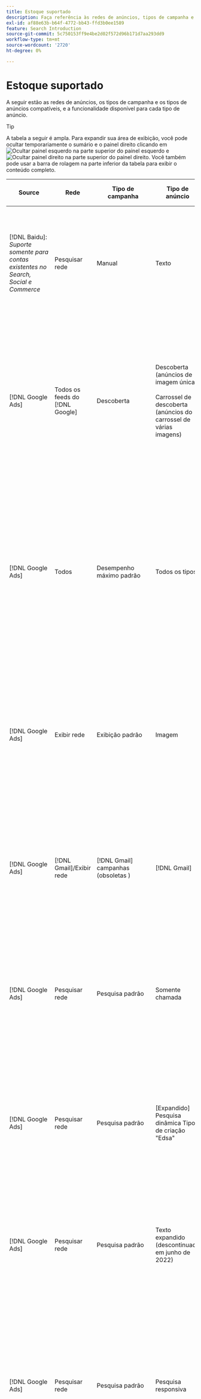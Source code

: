 ```yaml
---
title: Estoque suportado
description: Faça referência às redes de anúncios, tipos de campanha e tipos de anúncios compatíveis.
exl-id: af88e63b-b64f-4772-bb43-ffd3b0ee1589
feature: Search Introduction
source-git-commit: 5c750153ff9e4be2d02f572d96b171d7aa293dd9
workflow-type: tm+mt
source-wordcount: '2720'
ht-degree: 0%

---
```


# Estoque suportado

A seguir estão as redes de anúncios, os tipos de campanha e os tipos de anúncios compatíveis, e a funcionalidade disponível para cada tipo de anúncio.

>[!TIP]
>
>A tabela a seguir é ampla. Para expandir sua área de exibição, você pode ocultar temporariamente o sumário e o painel direito clicando em ![Ocultar painel esquerdo](/help/dsp/assets/hide-left-pane.png "Ocultar painel esquerdo") na parte superior do painel esquerdo e ![Ocultar painel direito](/help/dsp/assets/hide-right-pane.png "Ocultar painel direito") na parte superior do painel direito. Você também pode usar a barra de rolagem na parte inferior da tabela para exibir o conteúdo completo.

| Source | Rede | Tipo de campanha | Tipo de anúncio | Sincronizar e exibir | Criar/Editar | Faixa[^1] | Otimizar | Relatório[^2] | Suporte do Adobe Analytics[^3] |
|----|----|----|----|----|----|----|----|----|----|
| [!DNL Baidu]: *Suporte somente para contas existentes no Search, Social e Commerce* | Pesquisar rede | Manual | Texto | Automático via API | Usando [exibições de gerenciamento de campanha](/help/search-social-commerce/campaign-management/campaigns/campaign-management-options.md) e [bulksheets](/help/search-social-commerce/campaign-management/bulksheets/bulksheet-about.md) | Sim | Campanhas somente com estratégia de oferta CPC manual | Dados no nível do anúncio | Dados do Analytics para Pesquisa, Social e Commerce<br><br>Dados no nível do anúncio de Pesquisa, Social e Commerce para Analytics |
| [!DNL Google Ads] | Todos os feeds do [!DNL Google] | Descoberta | Descoberta (anúncios de imagem única)<br><br>Carrossel de descoberta (anúncios do carrossel de várias imagens) | Automático via API | — | Sim | Somente em portfólios híbridos<br><br>Lances e metas de estratégia de oferta são definidos no nível da campanha, juntamente com orçamentos de campanha, conforme aplicável ao tipo de otimização. | Dados no nível do anúncio | Dados no nível do anúncio para Pesquisa, Social e Commerce [usando o código de rastreamento de ID do AMO atualizado](/help/integrations/analytics/ids.md#amo-id-formats)[^4]<br><br>Dados no nível do anúncio de Pesquisa, Social e Commerce para o Analytics |
| [!DNL Google Ads] | Todos | Desempenho máximo padrão | Todos os tipos | Automático via API | Criar/editar campanha e carregar ativos de anúncio nas configurações da campanha em [!UICONTROL Campaigns] > [!UICONTROL Campaigns]<br><br>Somente as configurações necessárias estão disponíveis. Para configurações opcionais e grupos de listagem, faça logon no editor do [!DNL [!DNL Google Ads] Ads]. | Sim | Somente em portfólios híbridos<br><br>As metas da estratégia de oferta são definidas no nível da campanha, juntamente com os orçamentos da campanha. | Dados no nível de campanha<br><br>Os dados para grupos de listagem não estão disponíveis e a rede de anúncios não fornece dados no nível de anúncios. | Dados do Analytics para Pesquisa, Social e Commerce<br><br>Dados de nível de campanha de Pesquisa, Social e Commerce para o Analytics. Requer o [código de rastreamento de ID do AMO](/help/integrations/analytics/ids.md#amo-id-formats) atualizado. |
| [!DNL Google Ads] | Exibir rede | Exibição padrão | Imagem | Automático via API | Editar apenas URL e status usando [bulksheets](/help/search-social-commerce/campaign-management/bulksheets/bulksheet-about.md) | Sim, ao adicionar manualmente tags de rastreamento de cliques a modelos de rastreamento na rede de publicidade | — | Dados no nível do anúncio, mas nenhum dado de view-through | Dados do Analytics para Pesquisa, Social e Commerce<br><br>Dados de nível de anúncio da Pesquisa, Social e Commerce para o Analytics, mas nenhum dado de view-through |
| [!DNL Google Ads] | [!DNL Gmail]/Exibir rede | [!DNL Gmail] campanhas (obsoletas ) | [!DNL Gmail] | — | — | — | — | Somente dados herdados a nível de campanha | Dados herdados do Analytics para Search, Social e Commerce<br><br>Dados herdados no nível de campanha, desde Search, Social e Commerce até Analytics |
| [!DNL Google Ads] | Pesquisar rede | Pesquisa padrão | Somente chamada | Automático via API | Usando [exibições de gerenciamento de campanha](/help/search-social-commerce/campaign-management/campaigns/campaign-management-options.md) | Sim, usando o sufixo da página de aterrissagem no nível da conta e o modelo de rastreamento ou adicionando-os manualmente no nível de anúncio no [!DNL [!DNL Google Ads] Ads] Manager | — | Impressões no nível do grupo de anúncios e cliques somente na rede de anúncios; sem receita | — |
| [!DNL Google Ads] | Pesquisar rede | Pesquisa padrão | \[Expandido\] Pesquisa dinâmica Tipo de criação &quot;Edsa&quot; | Automático via API | Usando [exibições de gerenciamento de campanha](/help/search-social-commerce/campaign-management/campaigns/campaign-management-options.md) e [bulksheets](/help/search-social-commerce/campaign-management/bulksheets/bulksheet-about.md) | Sim | Sim<br><br>Para grupos de anúncios quando a campanha especifica um domínio de site; caso contrário, para destinos de pesquisa dinâmica. | Dados a nível de campanha e grupo de anúncios<br><br>A rede de anúncios não fornece dados a nível de anúncios. | Dados do Analytics para Pesquisa, Social e Commerce<br><br>Dados de nível de campanha e grupo de anúncios da Pesquisa, Social e Commerce para o Analytics |
| [!DNL Google Ads] | Pesquisar rede | Pesquisa padrão | Texto expandido (descontinuado em junho de 2022) | Automático via API | Exclusão somente usando [exibições de gerenciamento de campanha](/help/search-social-commerce/campaign-management/campaigns/campaign-management-options.md), [bulksheets](/help/search-social-commerce/campaign-management/bulksheets/bulksheet-about.md) e [feeds de gerenciamento de inventário](/help/search-social-commerce/campaign-management/inventory-feeds/inventory-feeds-about.md) | Sim | — | Dados no nível do anúncio | Dados do Analytics para Pesquisa, Social e Commerce<br><br>Dados no nível do anúncio de Pesquisa, Social e Commerce para Analytics |
| [!DNL Google Ads] | Pesquisar rede | Pesquisa padrão | Pesquisa responsiva | Automático via API | Usando [exibições de gerenciamento de campanha](/help/search-social-commerce/campaign-management/campaigns/campaign-management-options.md), [bulksheets](/help/search-social-commerce/campaign-management/bulksheets/bulksheet-about.md) e [feeds de gerenciamento de estoque](/help/search-social-commerce/campaign-management/inventory-feeds/inventory-feeds-about.md) | Sim | Sim | Dados no nível de anúncio para todos os elementos de anúncio disponíveis<br><br><b>Observação:</b> O [!DNL [!DNL Google Ads] Ads] não fornece dados fora de seus editores nativos sobre as combinações de texto que foram exibidas como anúncios. Para obter mais informações sobre relatórios para cada combinação de texto, consulte a [[!DNL [!DNL Google Ads] Documentação de anúncios](https://support.google.com/google-ads/answer/7684791). | Dados do Analytics para Pesquisa, Social e Commerce<br><br>Dados no nível do anúncio de Pesquisa, Social e Commerce para Analytics |
| [!DNL Google Ads] | Pesquisar rede | Pesquisa padrão (desaprovado) | Texto | Automático via API | Alterações de status em anúncios existentes usando apenas [bulksheets](/help/search-social-commerce/campaign-management/bulksheets/bulksheet-about.md) | Sim | Sim | Dados no nível do anúncio | Dados do Analytics para Pesquisa, Social e Commerce<br><br>Dados no nível do anúncio de Pesquisa, Social e Commerce para Analytics |
| [!DNL Google Ads] | Pesquisar rede | Pesquisa padrão | <i>Extensão do anúncio:</i><br><br>Sitelink (nível de conta, campanha e grupo de anúncios) | Automático via API | Usando [exibições de gerenciamento de campanha](/help/search-social-commerce/campaign-management/campaigns/campaign-management-options.md) e [bulksheets](/help/search-social-commerce/campaign-management/bulksheets/bulksheet-about.md) | —<br><br>Os sitelinks têm um campo &quot;Modelo de rastreamento&quot;, mas os mapas de Pesquisa, Social e Commerce clicam e as conversões resultantes para a palavra-chave associada, não para o sitelink individual. | — O Search, Social e Commerce não otimiza para o sitelink. Em vez disso, ele otimiza para a palavra-chave associada ao anúncio no qual o sitelink está incluído. | —<br><br>Os dados para a palavra-chave associada estão disponíveis. No [!DNL Google Ads], você pode ver os dados de desempenho no nível do sitelink na guia [!DNL Campaigns] > na guia [!DNL Ad Extensions].<br><br>Para ver quais conversões individuais resultaram de um clique em um sitelink, gere um [Relatório de Transações](/help/search-social-commerce/reports/management/basic-advanced/transaction-report.md). O valor da coluna [!UICONTROL Link Type] para um sitelink é <code>sl:&lt;texto do Sitelink></code>, como sl:Consulte Ofertas atuais. | Dados para a palavra-chave associada somente de Pesquisa, Social e Commerce para o Analytics |
| [!DNL Google Ads] | Pesquisar rede | Pesquisa padrão | <i>Outras extensões de anúncio:</i><br><br>Extensão do texto explicativo<br><br>Extensão do local<br><br>Extensão do telefone | Automático via API | Gerencie chamadas e extensões de telefone usando [exibições de gerenciamento de campanha](/help/search-social-commerce/campaign-management/campaigns/campaign-management-options.md).<br><br>Extensões de localização não estão disponíveis; suas associações de extensão de localização existentes estão sincronizadas, mas só podem ser excluídas. | —<br><br>Os sitelinks têm um campo &quot;Modelo de rastreamento&quot;, mas os mapas de Pesquisa, Social e Commerce clicam e as conversões resultantes para a palavra-chave associada, não para o sitelink individual.<br><br>Os outros tipos de extensões de anúncios não têm URL para rastrear, e o Search, Social e Commerce não pode mapear dados de conversão para eles. | — | —<br><br>[!DNL Google Ads] mapeia os cliques em uma extensão de anúncio para a palavra-chave associada ao anúncio no qual a extensão está incluída.<br><br>Dados de clique ou custo no nível da extensão não estão disponíveis em Pesquisa, Social e Commerce. No [!DNL Google Ads], você pode ver os dados de custo e clique no nível da extensão na guia [!DNL Campaigns] > na guia [!DNL Ad Extensions].<br><br>Para ver quais conversões individuais resultaram de um clique em um Sitelink, gere um [Relatório de Transações](/help/search-social-commerce/reports/management/basic-advanced/transaction-report.md). A coluna [!UICONTROL Link Type] para um sitelink é <code>sl:&lt;texto do Sitelink></code>, como sl:Consulte Ofertas atuais. | Dados para a palavra-chave associada somente de Pesquisa, Social e Commerce para o Analytics |
| [!DNL Google Ads] | Rede de compras | Compras padrão | Compras de produtos (tipo de criação &quot;Produto&quot;) | Automático via API | A cópia de anúncio é gerada automaticamente para grupos de produtos no grupo de anúncios. Edite somente o status do anúncio usando as [bulksheets](/help/search-social-commerce/campaign-management/bulksheets/bulksheet-about.md) e os [feeds de gerenciamento de estoque](/help/search-social-commerce/campaign-management/inventory-feeds/inventory-feeds-about.md)<br><br>Você pode criar campanhas pai, grupos de anúncios e grupos de produtos e editar somente o status, usando as [exibições de gerenciamento de campanha](/help/search-social-commerce/campaign-management/campaigns/campaign-management-options.md), [bulksheets](/help/search-social-commerce/campaign-management/bulksheets/bulksheet-about.md) e [feeds de gerenciamento de estoque](/help/search-social-commerce/campaign-management/inventory-feeds/inventory-feeds-about.md). | Sim, ao adicionar manualmente tags de rastreamento de cliques a modelos de rastreamento na rede de publicidade | Sim | Dados de nível de campanha, grupo de anúncios e grupo de produtos [!DNL Google Ads] não fornecem dados de desempenho de nível de anúncio para campanhas de compras. | Dados do Analytics para Pesquisa, Social e Commerce<br><br>Dados de nível de campanha, grupo de anúncios e grupo de produtos, desde Pesquisa, Social e Commerce até o Analytics |
| [!DNL Google Ads] | [!DNL YouTube] | Vídeo | Vídeo | Requer [aceitação](/help/search-social-commerce/tools/sync-inventory.md); via API<br><br>Somente detalhes de anúncios básicos, sem miniaturas | — | Sim, ao adicionar manualmente tags de rastreamento de cliques a modelos de rastreamento na rede de publicidade | Campanhas com a estratégia de oferta [!UICONTROL Maximize Conversions] somente em portfólios híbridos<br><br>O portfólio híbrido deve incluir apenas [!DNL YouTube] campanhas. | Dados a nível de campanha e grupo de anúncios<br><br>A rede de anúncios não fornece dados a nível de anúncios. | Dados do Analytics para Pesquisa, Social e Commerce<br><br>Dados de nível de campanha e grupo de anúncios da Pesquisa, Social e Commerce para o Analytics |
| [!DNL Microsoft Advertising] | Todos | Desempenho máximo padrão | Todos os tipos | Automático via API | Criar/editar campanhas em [!UICONTROL Campaigns] > [!UICONTROL Campaigns]. | Sim | Somente em portfólios híbridos<br><br>As metas da estratégia de oferta são definidas no nível da campanha, juntamente com os orçamentos da campanha. | Dados no nível de campanha<br><br>A rede de anúncios não fornece dados no nível de anúncios. | — |
| [!DNL Microsoft Advertising] | Rede de público-alvo | Tipos de Campanha de Público:<br><br>&quot;[!UICONTROL Audience (image)]&quot; e &quot;[!UICONTROL Audience] (feed)&quot;) | Responsivo<br><br>Inclui anúncios baseados em imagem e anúncios baseados em feed de produto somente para a rede de público-alvo | Automático via API | Usando [exibições de gerenciamento de campanha](/help/search-social-commerce/campaign-management/campaigns/campaign-management-options.md) e [bulksheets](/help/search-social-commerce/campaign-management/bulksheets/bulksheet-about.md) | Sim | Campanhas CPC aprimoradas (eCPC); campanhas com a estratégia de oferta [!UICONTROL Maximize Conversions] em portfólios híbridos | Dados no nível do anúncio | Dados do Analytics para Pesquisa, Social e Commerce<br><br>Dados no nível do anúncio de Pesquisa, Social e Commerce para Analytics |
| [!DNL Microsoft Advertising] | Rede de público-alvo | [!UICONTROL Audience Video] | Responsivo | Automático via API | Você pode criar campanhas principais e grupos de publicidade usando [exibições de gerenciamento de campanha](/help/search-social-commerce/campaign-management/campaigns/campaign-management-options.md). | Sim | Sim para campanhas CPC (eCPC) aprimoradas<br><br>Não disponível para campanhas CPM | Dados no nível do anúncio | Dados do Analytics para Pesquisa, Social e Commerce<br><br>Dados no nível do anúncio de Pesquisa, Social e Commerce para Analytics |
| [!DNL Microsoft Advertising] | Rede de público-alvo | [!UICONTROL Audience CTV Video] | Responsivo | Automático via API | Você pode criar campanhas principais e grupos de publicidade usando [exibições de gerenciamento de campanha](/help/search-social-commerce/campaign-management/campaigns/campaign-management-options.md). | Sim | Sim para campanhas CPC (eCPC) aprimoradas<br><br>Não disponível para campanhas CPM | Dados no nível do anúncio | Dados do Analytics para Pesquisa, Social e Commerce<br><br>Dados no nível do anúncio de Pesquisa, Social e Commerce para Analytics |
| [!DNL Microsoft Advertising] | Rede de público-alvo | Pesquisar | Anúncios de texto expandidos com &quot;[!DNL Prefer Audience Ad Format]&quot; selecionados | Automático via API | Usando [exibições de gerenciamento de campanha](/help/search-social-commerce/campaign-management/campaigns/campaign-management-options.md)<br><br>Não há suporte para extensões de anúncio de imagem | Sim | Sim | Dados no nível do anúncio | Dados do Analytics para Pesquisa, Social e Commerce<br><br>Dados no nível do anúncio de Pesquisa, Social e Commerce para Analytics |
| [!DNL Microsoft Advertising] | Público e redes de pesquisa | Campanhas de compras para marcas:<br><br>Compras de marcas: usa a estratégia de oferta [!UICONTROL Manual CPC]<br><br>Promoções da marca: usa a estratégia de oferta [!UICONTROL Cost per Sale] | Produto | Automático via API | Você pode criar a campanha pai, o grupo de publicidade e os grupos de produtos usando as [exibições de gerenciamento de campanha](/help/search-social-commerce/campaign-management/campaigns/campaign-management-options.md). | Sim | Não | Dados a nível do grupo de produtos | Dados do Analytics para Pesquisa, Social e Commerce<br><br>Dados de nível de grupo de produtos de Pesquisa, Social e Commerce para Analytics |
| [!DNL Microsoft Advertising] | [!DNL Microsoft Store] | Anúncio da loja | Produto | Automático via API | Você pode criar a campanha pai, o grupo de publicidade e os grupos de produtos usando as [exibições de gerenciamento de campanha](/help/search-social-commerce/campaign-management/campaigns/campaign-management-options.md). | Sim | Sim para [!UICONTROL Manual CPC] campanhas. <br><br>Não disponível para campanhas [!UICONTROL Manual CPA]. | Dados a nível do grupo de produtos | Dados do Analytics para Pesquisa, Social e Commerce<br><br>Dados de nível de grupo de produtos de Pesquisa, Social e Commerce para Analytics |
| [!DNL Microsoft Advertising] | Pesquisar rede | Pesquisar | \[Expandido\] Pesquisa dinâmica | Automático via API | Usando [exibições de gerenciamento de campanha](/help/search-social-commerce/campaign-management/campaigns/campaign-management-options.md) e [bulksheets](/help/search-social-commerce/campaign-management/bulksheets/bulksheet-about.md) | Sim | Sim | Dados no nível do anúncio | Dados do Analytics para Pesquisa, Social e Commerce<br><br>Dados no nível do anúncio de Pesquisa, Social e Commerce para Analytics |
| [!DNL Microsoft Advertising] | Pesquisar rede | Pesquisar | Texto expandido (descontinuado em fevereiro de 2023) | Automático via API | Edite o status somente para anúncios existentes usando [exibições de gerenciamento de campanha](/help/search-social-commerce/campaign-management/campaigns/campaign-management-options.md), [bulksheets](/help/search-social-commerce/campaign-management/bulksheets/bulksheet-about.md) e [feeds de gerenciamento de inventário](/help/search-social-commerce/campaign-management/inventory-feeds/inventory-feeds-about.md) | Sim | Sim | Dados no nível do anúncio | Dados do Analytics para Pesquisa, Social e Commerce<br><br>Dados no nível do anúncio de Pesquisa, Social e Commerce para Analytics |
| [!DNL Microsoft Advertising] | Pesquisar rede | Pesquisar | Multimídia | Automático via API | Usando [exibições de gerenciamento de campanha](/help/search-social-commerce/campaign-management/campaigns/campaign-management-options.md). Suporte à edição também para status e URLs apenas em [bulksheets](/help/search-social-commerce/campaign-management/bulksheets/bulksheet-about.md) | Sim | Sim | Dados no nível do anúncio | Dados do Analytics para Pesquisa, Social e Commerce<br><br>Dados no nível do anúncio de Pesquisa, Social e Commerce para Analytics |
| [!DNL Microsoft Advertising] | Pesquisar rede | Pesquisar | Pesquisa responsiva | Automático via API | Usando [exibições de gerenciamento de campanha](/help/search-social-commerce/campaign-management/campaigns/campaign-management-options.md), [bulksheets](/help/search-social-commerce/campaign-management/bulksheets/bulksheet-about.md) e [feeds de gerenciamento de estoque](/help/search-social-commerce/campaign-management/inventory-feeds/inventory-feeds-about.md) | Sim | Sim | Dados no nível do anúncio | Dados do Analytics para Pesquisa, Social e Commerce<br><br>Dados no nível do anúncio de Pesquisa, Social e Commerce para Analytics |
| [!DNL Microsoft Advertising] | Pesquisar rede | Pesquisar | Texto padrão (obsoleto em 2017) | Automático via API | Editar somente usando [exibições de gerenciamento de campanha](/help/search-social-commerce/campaign-management/campaigns/campaign-management-options.md) e [bulksheets](/help/search-social-commerce/campaign-management/bulksheets/bulksheet-about.md) | Sim | Sim | Dados no nível do anúncio | Dados do Analytics para Pesquisa, Social e Commerce<br><br>Dados no nível do anúncio de Pesquisa, Social e Commerce para Analytics |
| [!DNL Microsoft Advertising] | Pesquisar rede | Pesquisa padrão | <i>Extensão do anúncio:</i><br><br>Sitelink (nível de campanha) | Automático via API | Usando [exibições de gerenciamento de campanha](/help/search-social-commerce/campaign-management/campaigns/campaign-management-options.md) e [bulksheets](/help/search-social-commerce/campaign-management/bulksheets/bulksheet-about.md) | —<br><br>Os sitelinks de nível de campanha têm um campo &quot;[!UICONTROL Tracking Template]&quot;, mas os mapas de Pesquisa, Social e Commerce clicam e as conversões resultantes para a palavra-chave associada, não para o sitelink individual. | —<br><br>O Search, Social e Commerce não otimiza para o sitelink. Em vez disso, ele otimiza para a palavra-chave associada ao anúncio no qual o sitelink está incluído. | —<br><br>Os dados para a palavra-chave associada estão disponíveis. Para dados de desempenho no nível do sitelink, use o editor de anúncios [!DNL Microsoft Advertising].<br><br>Para ver quais conversões individuais resultaram de um clique em um sitelink, gere um [Relatório de Transações](/help/search-social-commerce/reports/management/basic-advanced/transaction-report.md)Relatório. A coluna [!UICONTROL Link Type] para um sitelink é <code>sl:&lt;texto do Sitelink></code>, como sl:Consulte Ofertas atuais. | Dados para a palavra-chave associada somente de Pesquisa, Social e Commerce para o Analytics |
| [!DNL Microsoft Advertising] | Rede de compras | Compras padrão | Produto | Automático via API | As linhas de promoção que usam somente [exibições de gerenciamento de campanha](/help/search-social-commerce/campaign-management/campaigns/campaign-management-options.md) e [bulksheets](/help/search-social-commerce/campaign-management/bulksheets/bulksheet-about.md); anúncios são gerados automaticamente. Você pode criar a campanha pai, o grupo de anúncios e os grupos de produtos usando as [exibições de gerenciamento de campanha](/help/search-social-commerce/campaign-management/campaigns/campaign-management-options.md), as [bulksheets](/help/search-social-commerce/campaign-management/bulksheets/bulksheet-about.md) e os [feeds de gerenciamento de estoque](/help/search-social-commerce/campaign-management/inventory-feeds/inventory-feeds-about.md). | Sim, ao adicionar manualmente tags de rastreamento de cliques a modelos de rastreamento na rede de publicidade | Sim | Dados no nível do anúncio<br><br>Para ver quais conversões individuais resultaram de um clique em um anúncio de compras, gere um [Relatório de Transações](/help/search-social-commerce/reports/management/basic-advanced/transaction-report.md); a coluna [!UICONTROL Link Type] para uma lista de produtos é `pla:&lt;product ID&gt;`, como pla:8525822. | Dados do Analytics para Pesquisa, Social e Commerce<br><br>Dados no nível do anúncio de Pesquisa, Social e Commerce para Analytics |
| [!DNL Microsoft Advertising] | Compras: compras inteligentes | Compras inteligentes (recurso do Beta no Search, Social e Commerce) | Produto | Automático via API por padrão, mas pode ser [recusado](/help/search-social-commerce/tools/sync-inventory.md) | — | Sim, ao adicionar manualmente tags de rastreamento de cliques a modelos de rastreamento na rede de publicidade | Pesquisar campanhas com as estratégias de oferta [!UICONTROL Maximize Conversion Value] e [!UICONTROL tROAS] somente em portfólios híbridos<br><br>O objetivo deve incluir apenas métricas [!DNL Adobe] e você deve habilitar o carregamento dos objetivos de Pesquisa, Social e Commerce para [!DNL Microsoft Advertising]. | Dados no nível do anúncio<br><br>Para ver quais conversões individuais resultaram de um clique em um anúncio de compras, gere um [Relatório de Transações](/help/search-social-commerce/reports/management/basic-advanced/transaction-report.md); a coluna [!UICONTROL Link Type] para uma lista de produtos é `pla:&lt;product ID&gt;`, como pla:8525822. | Dados do Analytics para Pesquisa, Social e Commerce<br><br>Dados no nível do anúncio de Pesquisa, Social e Commerce para Analytics |
| [!DNL Naver] | Pesquisar rede | Site | Texto | —<br><br>Sem sincronização, mas você pode replicar manualmente a estrutura da conta e carregar métricas de tráfego diárias para atribuição de relatórios e conversões<br><br>Consulte &quot;[Implementar [!DNL Naver] contas somente de rastreamento](/help/search-social-commerce/campaign-management/naver-tracking-only-account-implement.md).&quot; | —<br><br>Você pode replicar/editar manualmente a estrutura de conta usando [modelos de bulksheet](/help/search-social-commerce/campaign-management/bulksheets/bulksheet-about.md). | Sim, ao adicionar tags de rastreamento de cliques às configurações de palavra-chave na rede de publicidade | —<br><br>Sem lances | Dados no nível do anúncio | Dados do Analytics para Pesquisa, Social e Commerce, mas não vice-versa |
| [!DNL Pinterest] (Suporte à sincronização encerrado em 2022) | Pesquisar rede | Campanhas de tráfego com posicionamentos de pesquisa somente e grupos de anúncios com direcionamento por palavra-chave | Pino promovido | —<br><br>As informações da conta herdada até 21 de julho de 2022 estão disponíveis como somente leitura. | — | — | — | Impressões e cliques herdados no nível do anúncio do Pinterest somente, mas sem receita, que foi sincronizado até 21 de julho de 2022. | Dados do Analytics para Pesquisa, Social e Commerce, mas não vice-versa |
| [!DNL Yahoo! Display Network] | Exibir rede | Exibir | Banner, imagem responsiva | Automático via API, mas somente leitura | — | Sim, ao adicionar manualmente tags de rastreamento de cliques a modelos de rastreamento na rede de publicidade | Campanhas somente com [!UICONTROL Manual CPC] estratégia de oferta<br><br>A mesma oferta é aplicada a todos os anúncios em um grupo de publicidade. | Dados no nível do anúncio | Dados do Analytics para Pesquisa, Social e Commerce<br><br>Dados no nível do anúncio de Pesquisa, Social e Commerce para Analytics |
| [!DNL Yahoo! Display Network] | Pesquisar rede | Pesquisar | Texto (longo e curto) | Automático via API | — | Sim, ao adicionar manualmente tags de rastreamento de cliques a modelos de rastreamento na rede de publicidade | Campanhas somente com estratégia de oferta CPC manual<br><br>A mesma oferta é aplicada a todos os anúncios em um grupo de anúncios. | Dados no nível do anúncio | Dados do Analytics para Pesquisa, Social e Commerce<br><br>Dados no nível do anúncio de Pesquisa, Social e Commerce para Analytics |
| [!DNL Yahoo! Japan Ads] | Pesquisar rede | Pesquisa patrocinada | Texto estendido<br><br>(somente anúncios herdados; descontinuado em setembro de 2022 no lugar de pesquisa responsiva) | Automático via API | Excluir somente usando [exibições de gerenciamento de campanha](/help/search-social-commerce/campaign-management/campaigns/campaign-management-options.md), [bulksheets](/help/search-social-commerce/campaign-management/bulksheets/bulksheet-about.md) e [feeds de gerenciamento de inventário](/help/search-social-commerce/campaign-management/inventory-feeds/inventory-feeds-about.md) | Sim | Campanhas somente com estratégia de oferta [!UICONTROL Manual CPC] | Dados no nível do anúncio | Dados do Analytics para Pesquisa, Social e Commerce<br><br>Dados no nível do anúncio de Pesquisa, Social e Commerce para Analytics |
| [!DNL Yahoo! Japan Ads] | Pesquisar rede | Pesquisa patrocinada | Pesquisa responsiva | Automático via API | — | Sim, ao adicionar manualmente tags de rastreamento de cliques na rede de publicidade | Campanhas somente com estratégia de oferta [!UICONTROL Manual CPC] | Dados no nível do anúncio | Dados do Analytics para Pesquisa, Social e Commerce<br><br>Dados no nível do anúncio de Pesquisa, Social e Commerce para Analytics |
| [!DNL Yahoo! Japan Ads] | Pesquisar rede | Pesquisa patrocinada | Anúncios de texto padrão (descontinuado em 2017) | Automático via API | Excluir apenas usando [bulksheets](/help/search-social-commerce/campaign-management/bulksheets/bulksheet-about.md) | Sim | Campanhas somente com estratégia de oferta [!UICONTROL Manual CPC] | Dados no nível do anúncio | Dados do Analytics para Pesquisa, Social e Commerce<br><br>Dados no nível do anúncio de Pesquisa, Social e Commerce para Analytics |
| [!DNL Yahoo Native] (Suporte à sincronização encerrado em 2022) | Rede nativa | Nativo | Texto | —<br><br>As informações da conta herdada até 10 de março de 2022 estão disponíveis como somente leitura. | — | — | — | —<br><br>Dados herdados a nível de anúncio que foram sincronizados até 10 de março de 2022. | Dados do Analytics para Pesquisa, Social e Commerce, mas não vice-versa |
| [!DNL Yandex] | Pesquisar rede | Pesquisar | Texto | Automático via API | Usando [exibições de gerenciamento de campanha](/help/search-social-commerce/campaign-management/campaigns/campaign-management-options.md), [bulksheets](/help/search-social-commerce/campaign-management/bulksheets/bulksheet-about.md) e [feeds de gerenciamento de estoque](/help/search-social-commerce/campaign-management/inventory-feeds/inventory-feeds-about.md) | Sim | Campanhas somente com estratégia de oferta CPC | Dados no nível do anúncio | Dados do Analytics para Pesquisa, Social e Commerce<br><br>Dados no nível do anúncio de Pesquisa, Social e Commerce para Analytics |
| [!DNL Yandex] | Exibir rede | Exibição/conteúdo | Texto | Automático via API | Usando [exibições de gerenciamento de campanha](/help/search-social-commerce/campaign-management/campaigns/campaign-management-options.md), [bulksheets](/help/search-social-commerce/campaign-management/bulksheets/bulksheet-about.md) e [feeds de gerenciamento de estoque](/help/search-social-commerce/campaign-management/inventory-feeds/inventory-feeds-about.md) | Sim | Campanhas somente com estratégia de oferta CPC | Dados no nível do anúncio | Dados do Analytics para Pesquisa, Social e Commerce<br><br>Dados no nível do anúncio de Pesquisa, Social e Commerce para Analytics |

[^1]: para a maioria das redes de publicidade e tipos de campanha, quando você habilita as configurações de rastreamento &quot;[!UICONTROL EF Redirect]&quot; e &quot;[!UICONTROL Auto Upload]&quot; para uma campanha ativa (definidas no nível da campanha ou herdadas das configurações da conta), o Search, Social e Commerce cria e carrega automaticamente URLs de rastreamento para os componentes do grupo de publicidade na rede de publicidade sempre que sincroniza com ela. Caso contrário, você precisará gerar URLs de rastreamento e adicioná-los às configurações dos componentes conta, campanha ou campanha. Consulte &quot;[Quando e como gerar URLs de rastreamento de cliques por rede de publicidade e objeto](/help/search-social-commerce/tracking/click-tracking-ways-to-generate.md).&quot;

[^2]: consulte &quot;Tipos de portfólio qualificados por estratégia de oferta de campanha&quot; no Guia de Otimização, disponível em Pesquisa, Social e Commerce.

[^3]: requer uma integração com o Adobe Analytics. Consulte &quot;[Visão geral do Analytics para Adobe Advertising](https://experienceleague.adobe.com/docs/advertising/integrations/analytics/overview.html)&quot;.

[^4]: os dados de [!DNL Analytics] são enviados para o Search, Social e Commerce usando o parâmetro de rastreamento de ID do AMO atualizado (começando com `s_kwcid`), independentemente do formato de ID do AMO que você normalmente usa para a conta. Se você normalmente usa a versão mais antiga da ID do AMO, recomendamos atualizar para o novo formato de ID do AMO para obter a melhor experiência. No entanto, mesmo que seus dados de clique/custo e receita sejam rastreados usando IDs AMO diferentes, ambos os conjuntos de dados são totalmente classificados e agregados na mesma campanha e conta.
